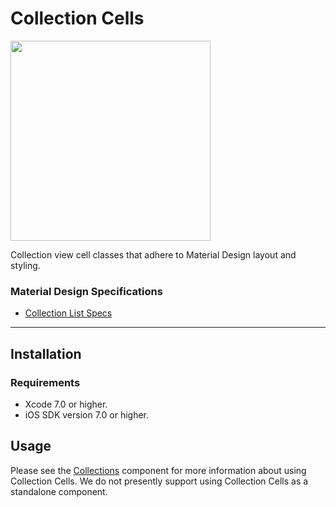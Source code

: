 # Collection Cells

<a alt="Collection Cells"><img src="docs/assets/collections_screenshot.png" width="320px"></a>
<!--{: .ios-screenshot .right }-->

Collection view cell classes that adhere to Material Design layout and styling.
<!--{: .intro :}-->

### Material Design Specifications

<ul class="icon-list">
  <li class="icon-link"><a href="https://www.google.com/design/spec/components/lists.html#lists-specs">Collection List Specs</a></li>
</ul>

- - -

## Installation

### Requirements

- Xcode 7.0 or higher.
- iOS SDK version 7.0 or higher.

## Usage

Please see the [Collections](../Collections/) component for more information about using Collection
Cells. We do not presently support using Collection Cells as a standalone component.
